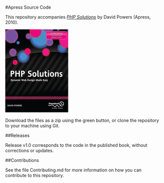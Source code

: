 #Apress Source Code

This repository accompanies [*PHP Solutions*](http://www.apress.com/9781430232490) by David Powers (Apress, 2010).

![Cover image](9781430232490.jpg)

Download the files as a zip using the green button, or clone the repository to your machine using Git.

##Releases

Release v1.0 corresponds to the code in the published book, without corrections or updates.

##Contributions

See the file Contributing.md for more information on how you can contribute to this repository.
